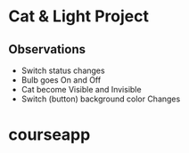 # Cat & Light Project

## Observations

- Switch status changes
- Bulb goes On and Off
- Cat become Visible and Invisible
- Switch (button) background color Changes
# courseapp
